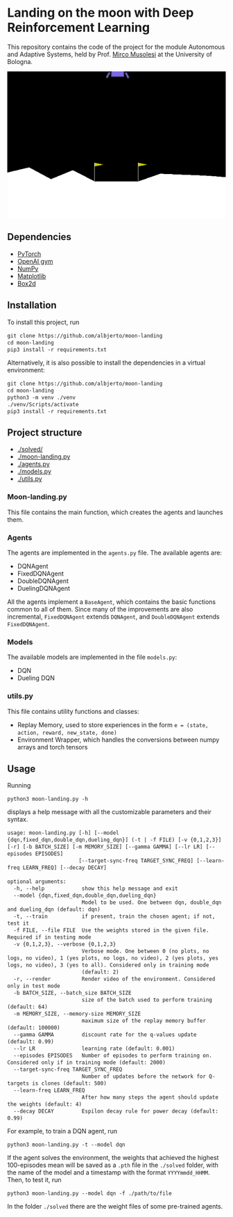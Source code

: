 # Landing on the moon with Deep Reinforcement Learning #
This repository contains the code of the project for the module Autonomous and Adaptive Systems,
held by Prof. [Mirco Musolesi](https://www.mircomusolesi.org/) at the University of Bologna.

![agent perfomance after training](./img/test_performance.gif "Agent performance after training")

## Dependencies ##
- [PyTorch](https://pytorch.org/)
- [OpenAI gym](https://gym.openai.com/)
- [NumPy](https://numpy.org/) 
- [Matplotlib](https://matplotlib.org/)
- [Box2d](https://box2d.org/)

## Installation ##
To install this project, run 
```
git clone https://github.com/albjerto/moon-landing
cd moon-landing
pip3 install -r requirements.txt
```

Alternatively, it is also possible to install the dependencies in a virtual environment:
```
git clone https://github.com/albjerto/moon-landing
cd moon-landing
python3 -m venv ./venv
./venv/Scripts/activate
pip3 install -r requirements.txt 
```

## Project structure ##
- [./solved/](#usage)
- [./moon-landing.py](#moon-landingpy)
- [./agents.py](#agents)
- [./models.py](#models)
- [./utils.py](#utilspy)

### Moon-landing.py ###
This file contains the main function, which creates the agents and launches them.

### Agents ###
The agents are implemented in the `agents.py` file. The available agents are:
- DQNAgent
- FixedDQNAgent
- DoubleDQNAgent
- DuelingDQNAgent

All the agents implement a `BaseAgent`, which contains the basic functions common to all of them. Since many of the improvements are also incremental, `FixedDQNAgent` extends `DQNAgent`, and `DoubleDQNAgent` extends `FixedDQNAgent`.

### Models ###
The available models are implemented in the file `models.py`:
- DQN
- Dueling DQN

### utils.py ###
This file contains utility functions and classes:
- Replay Memory, used to store experiences in the form `e = (state, action, reward, new_state, done)`
- Environment Wrapper, which handles the conversions between numpy arrays and torch tensors

## Usage ##
Running
```
python3 moon-landing.py -h
```
displays a help message with all the customizable parameters and their syntax. 
```
usage: moon-landing.py [-h] [--model {dqn,fixed_dqn,double_dqn,dueling_dqn}] (-t | -f FILE) [-v {0,1,2,3}] [-r] [-b BATCH_SIZE] [-m MEMORY_SIZE] [--gamma GAMMA] [--lr LR] [--episodes EPISODES]
                       [--target-sync-freq TARGET_SYNC_FREQ] [--learn-freq LEARN_FREQ] [--decay DECAY]

optional arguments:
  -h, --help            show this help message and exit
  --model {dqn,fixed_dqn,double_dqn,dueling_dqn}
                        Model to be used. One between dqn, double_dqn and dueling_dqn (default: dqn)
  -t, --train           if present, train the chosen agent; if not, test it
  -f FILE, --file FILE  Use the weights stored in the given file. Required if in testing mode
  -v {0,1,2,3}, --verbose {0,1,2,3}
                        Verbose mode. One between 0 (no plots, no logs, no video), 1 (yes plots, no logs, no video), 2 (yes plots, yes logs, no video), 3 (yes to all). Considered only in training mode
                        (default: 2)
  -r, --render          Render video of the environment. Considered only in test mode
  -b BATCH_SIZE, --batch_size BATCH_SIZE
                        size of the batch used to perform training (default: 64)
  -m MEMORY_SIZE, --memory-size MEMORY_SIZE
                        maximum size of the replay memory buffer (default: 100000)
  --gamma GAMMA         discount rate for the q-values update (default: 0.99)
  --lr LR               learning rate (default: 0.001)
  --episodes EPISODES   Number of episodes to perform training on. Considered only if in training mode (default: 2000)
  --target-sync-freq TARGET_SYNC_FREQ
                        Number of updates before the network for Q-targets is clones (default: 500)
  --learn-freq LEARN_FREQ
                        After how many steps the agent should update the weights (default: 4)
  --decay DECAY         Espilon decay rule for power decay (default: 0.99)
```

For example, to train a DQN agent, run
```
python3 moon-landing.py -t --model dqn
```
If the agent solves the environment, the weights that achieved the highest 100-episodes mean will be saved as a `.pth` file in the `./solved` folder, with the name of the model and a timestamp with the format `YYYYmmdd_HHMM`.
Then, to test it, run
```
python3 moon-landing.py --model dqn -f ./path/to/file
```
In the folder `./solved` there are the weight files of some pre-trained agents.
